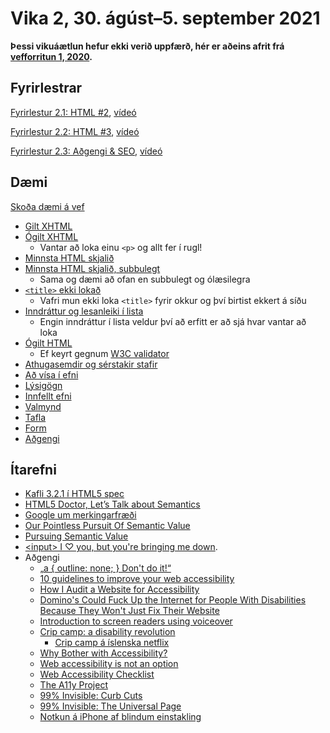# Vika 2, 30. ágúst–5. september 2021

**Þessi vikuáætlun hefur ekki verið uppfærð, hér er aðeins afrit frá [vefforritun 1, 2020](https://github.com/vefforritun/vef1-2020).**

## Fyrirlestrar

[Fyrirlestur 2.1: HTML #2](02.1.html.md), [vídeó](https://youtu.be/mkZsjZ1FYgM)

[Fyrirlestur 2.2: HTML #3](02.2.html.md), [vídeó](https://youtu.be/-kSiJSLBgKs)

[Fyrirlestur 2.3: Aðgengi & SEO](02.3.adgengi-seo.md), [vídeó](https://youtu.be/79mA_x610eQ)

## Dæmi

[Skoða dæmi á vef](https://vefforritun.github.io/vef1-2021/fyrirlestrar/02/)

* [Gilt XHTML](daemi/valid.xhtml)
* [Ógilt XHTML](daemi/invalid.xhtml)
  * Vantar að loka einu `<p>` og allt fer í rugl!
* [Minnsta HTML skjalið](daemi/min.html)
* [Minnsta HTML skjalið, subbulegt](daemi/min.ugly.html)
  * Sama og dæmi að ofan en subbulegt og ólæsilegra
* [`<title>` ekki lokað](daemi/title.html)
  * Vafri mun ekki loka `<title>` fyrir okkur og því birtist ekkert á síðu
* [Inndráttur og lesanleiki í lista](daemi/indent.html)
  * Engin inndráttur í lista veldur því að erfitt er að sjá hvar vantar að loka
* [Ógilt HTML](daemi/invalid.html)
  * Ef keyrt gegnum [W3C validator](https://validator.w3.org/)
* [Athugasemdir og sérstakir stafir](daemi/other.html)
* [Að vísa í efni](daemi/paths.html)
* [Lýsigögn](daemi/meta.html)
* [Innfellt efni](daemi/embedded.html)
* [Valmynd](daemi/nav.html)
* [Tafla](daemi/table.html)
* [Form](daemi/form.html)
* [Aðgengi](daemi/a11y.html)

## Ítarefni

* [Kafli 3.2.1 í HTML5 spec](https://w3c.github.io/html/dom.html#semantics-0)
* [HTML5 Doctor, Let’s Talk about Semantics](http://html5doctor.com/lets-talk-about-semantics/)
* [Google um merkingarfræði](https://support.google.com/webmasters/answer/176035?hl=en)
* [Our Pointless Pursuit Of Semantic Value](http://www.smashingmagazine.com/2011/11/11/our-pointless-pursuit-of-semantic-value/)
* [Pursuing Semantic Value](http://www.smashingmagazine.com/2011/11/pursuing-semantic-value/)
* [<input&gt; I ♡ you, but you're bringing me down](http://meowni.ca/posts/a-story-about-input/).
* Aðgengi
  * [„a { outline: none; } Don't do it!“](http://outlinenone.com/)
  * [10 guidelines to improve your web accessibility](https://aerolab.co/blog/web-accessibility/)
  * [How I Audit a Website for Accessibility](http://marcysutton.com/how-i-audit-a-website-for-accessibility/)
  * [Domino's Could Fuck Up the Internet for People With Disabilities Because They Won't Just Fix Their Website](https://gizmodo.com/dominos-could-fuck-up-the-internet-for-everyone-with-di-1836794767/amp)
  * [Introduction to screen readers using voiceover](https://thegymnasium.com/take5/introduction-to-screen-readers-using-voiceover)
  * [Crip camp: a disability revolution](https://www.youtube.com/watch?v=XRrIs22plz0)
    * [Crip camp á íslenska netflix](https://www.netflix.com/watch/81001496)
  * [Why Bother with Accessibility?](https://24ways.org/2013/why-bother-with-accessibility/)
  * [Web accessibility is not an option](https://vimeo.com/133535000)
  * [Web Accessibility Checklist](https://websitesetup.org/web-accessibility-checklist/)
  * [The A11y Project](https://www.a11yproject.com/)
  * [99% Invisible: Curb Cuts](https://99percentinvisible.org/episode/curb-cuts/)
  * [99% Invisible: The Universal Page](https://99percentinvisible.org/episode/the-universal-page/)
  * [Notkun á iPhone af blindum einstakling](https://twitter.com/Kristy_Viers/status/1287189581926981634)
